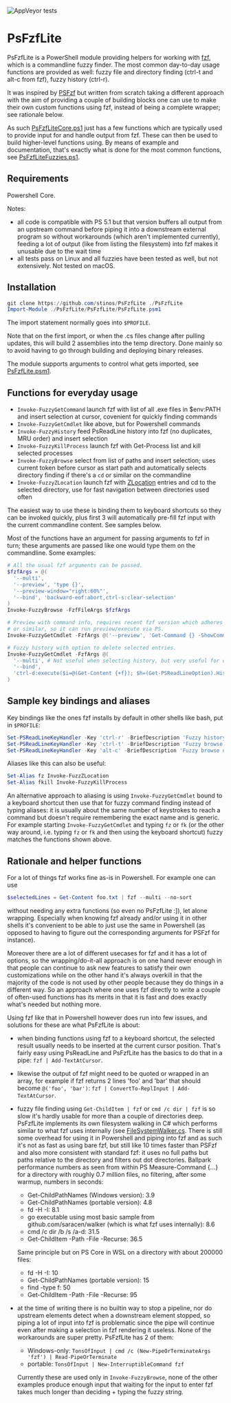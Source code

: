 ![AppVeyor tests](https://img.shields.io/appveyor/tests/stinos/PsFzfLite?logo=appveyor)

# PsFzfLite

PsFzfLite is a PowerShell module providing helpers for working with [fzf](https://github.com/junegunn/fzf),
which is a commandline fuzzy finder. The most common day-to-day usage functions are provided as well:
fuzzy file and directory finding (ctrl-t and alt-c from fzf), fuzzy history (ctrl-r).

It was inspired by [PSFzf](https://github.com/kelleyma49/PSFzf) but written from scratch taking a different
approach with the aim of providing a couple of building blocks one can use to make their own custom
functions using fzf, instead of being a complete wrapper; see rationale below.

As such [PsFzfLiteCore.ps1](PsFzfLite/PsFzfLiteCore.ps1) just has a few functions which are typically used
to provide input for and handle output from fzf. These can then be used to build higher-level functions
using. By means of example and documentation, that's exactly what is done  for the most common functions,
see [PsFzfLiteFuzzies.ps1](PsFzfLite/PsFzfLiteFuzzies.ps1).

## Requirements

Powershell Core.

Notes:
- all code is compatible with PS 5.1 but that version buffers all output from an upstream command before
piping it into a downstream external program so without workarounds (which aren't implemented currently),
feeding a lot of output (like from listing the filesystem) into fzf makes it unusable due to the wait time
- all tests pass on Linux and all fuzzies have been tested as well, but not extensively. Not tested on macOS.

## Installation

```powershell
git clone https://github.com/stinos/PsFzfLite ./PsFzfLite
Import-Module ./PsFzfLite/PsFzfLite/PsFzfLite.psm1
```

The import statement normally goes into `$PROFILE`.

Note that on the first import, or when the .cs files change after pulling updates, this will build 2
assemblies into the temp directory. Done mainly so to avoid having to go through building and
deploying binary releases.

The module supports arguments to control what gets imported, see [PsFzfLite.psm1](PsFzfLite/PsFzfLite.psm1).

## Functions for everyday usage

- `Invoke-FuzzyGetCommand` launch fzf with list of all .exe files in $env:PATH and insert selection at cursor,
covenient for quickly finding commands
- `Invoke-FuzzyGetCmdlet` like above, but for Powershell commands
- `Invoke-FuzzyHistory` feed PsReadLine history into fzf (no duplicates, MRU order) and insert selection
- `Invoke-FuzzyKillProcess` launch fzf with Get-Process list and kill selected processes
- `Invoke-FuzzyBrowse` select from list of paths  and insert selection; uses current token before cursor
as start path and automatically selects directory finding if there's a `cd` or similar on the commandline
- `Invoke-FuzzyZLocation` launch fzf with [ZLocation](https://github.com/vors/ZLocation) entries and
cd to the selected directory, use for fast navigation between directories used often

The easiest way to use these is binding them to keyboard shortcuts so they can be invoked quickly, plus
first 3 will automatically pre-fill fzf input with the current commandline content. See samples below.

Most of the functions have an argument for passing arguments to fzf in turn; these arguments are
passed like one would type them on the commandline. Some examples:

```powershell
# All the usual fzf arguments can be passed.
$fzfArgs = @(
  '--multi',
  '--preview', 'type {}',
  '--preview-window="right:60%"',
  '--bind', 'backward-eof:abort,ctrl-s:clear-selection'
)
Invoke-FuzzyBrowse -FzfFileArgs $fzfArgs

# Preview with command info, requires recent fzf version which adheres to $env:SHELL='pwsh'
# or similar, so it can run preview/execute via PS.
Invoke-FuzzyGetCmdlet -FzfArgs @('--preview', 'Get-Command {} -ShowCommandInfo')

# Fuzzy history with option to delete selected entries.
Invoke-FuzzyGetCmdlet -FzfArgs @(
  '--multi', # Not useful when selecting history, but very useful for deleting multiple entries.
  '--bind',
  'ctrl-d:execute($i=@(Get-Content {+f}); $h=(Get-PSReadLineOption).HistorySavePath; (Get-Content $h) | ?{$_ -notin $i} | Out-File $h -Encoding utf8NoBom)'
)
```

## Sample key bindings and aliases

Key bindings like the ones fzf installs by default in other shells like bash, put in `$PROFILE`:

```powershell
Set-PSReadLineKeyHandler -Key 'ctrl-r' -BriefDescription 'Fuzzy history' -ScriptBlock {Invoke-FuzzyHistory}
Set-PSReadLineKeyHandler -Key 'ctrl-t' -BriefDescription 'Fuzzy browse' -ScriptBlock {Invoke-FuzzyBrowse}
Set-PSReadLineKeyHandler -Key 'alt-c' -BriefDescription 'Fuzzy browse dirs' -ScriptBlock {Invoke-FuzzyBrowse -Directory}
```

Aliases like this can also be useful:
```powershell
Set-Alias fz Invoke-FuzzZLocation
Set-Alias fkill Invoke-FuzzyKillProcess
```

An alternative approach to aliasing is using `Invoke-FuzzyGetCmdlet` bound to a keyboard shortcut then use
that for fuzzy command finding instead of typing aliases: it is usually about the same number of keystrokes to
reach a command but doesn't require remembering the exact name and is generic. For example starting
`Invoke-FuzzyGetCmdlet` and typing `fz` or `fk` (or the other way around, i.e. typing `fz` or `fk` and then
using the keyboard shortcut) fuzzy matches the functions shown above.

## Rationale and helper functions

For a lot of things fzf works fine as-is in Powershell. For example one can use

```powershell
$selectedLines = Get-Content foo.txt | fzf --multi --no-sort
```

without needing any extra functions (so even no PsFzfLite :]), let alone wrapping. Especially when knowing
fzf already and/or using it in other shells it's convenient to be able to just use the same in Powershell
(as opposed to having to figure out the corresponding arguments for PSFzf for instance).

Moreover there are a lot of different usecases for fzf and it has a lot of options, so the wrapping/do-it-all
approach is on one hand never enough in that people can continue to ask new features to satisfy their own
customizations while on the other hand it's always overkill in that the majority of the code is not used by
other people because they do things in a different way. So an approach where one uses fzf directly to write
a couple of often-used functions has its merits in that it is fast and does exactly what's needed
but nothing more.

Using fzf like that in Powershell however does run into few issues, and solutions for these are
what PsFzfLite is about:
- when binding functions using fzf to a keyboard shortcut, the selected result usually needs to be
  inserted at the current cursor position. That's fairly easy using PsReadLine and PsFzfLite has
  the basics to do that in a pipe: `fzf | Add-TextAtCursor`.
- likewise the output of fzf might need to be quoted or wrapped in an array, for example if fzf returns 2
  lines 'foo' and 'bar' that should become `@('foo', 'bar')`: `fzf | ConvertTo-ReplInput | Add-TextAtCursor`.
- fuzzy file finding using `Get-ChildItem | fzf` or `cmd /c dir | fzf` is so slow it's hardly usable for
  more than a couple of directories deep. PsFzfLite implements its own filesystem walking in C# which performs
  similar to what fzf uses internally (see [FileSystemWalker.cs](PsFzfLite/FileSystemWalker.cs).
  There is still some overhead for using it in Powershell and piping into fzf and as such it's not as fast as
  using bare fzf, but still like 10 times faster than PSFzf and also more consistent with standard fzf: it uses
  no full paths but paths relative to the directory and filters out dot directories.
  Ballpark performance numbers as seen from within PS Measure-Command {...} for a directory
  with roughly 0.7 million files, no filtering, after some warmup, numbers in seconds:

  - Get-ChildPathNames (Windows version): 3.9
  - Get-ChildPathNames (portable version): 4.8
  - fd -H -I: 8.1
  - go executable using most basic sample from github.com/saracen/walker (which is what fzf uses internally): 8.6
  - cmd /c dir /b /s /a-d: 31.5
  - Get-ChildItem -Path -File -Recurse: 36.5

  Same principle but on PS Core in WSL on a directory with about 200000 files:
  - fd -H -I: 10
  - Get-ChildPathNames (portable version): 15
  - find -type f: 50
  - Get-ChildItem -Path -File -Recurse: 95
- at the time of writing there is no builtin way to stop a pipeline, nor do upstream elements detect when a
  downstream element stopped, so piping a lot of input into fzf is problematic since the pipe will continue even
  after making a selection in fzf rendering it useless. None of the workarounds are super pretty.
  PsFzfLite has 2 of them:
  - Windows-only: `TonsOfInput | cmd /c (New-PipeOrTerminateArgs 'fzf') | Read-PipeOrTerminate`
  - portable: `TonsOfInput | New-InterruptibleCommand fzf`

  Currently these are used only in `Invoke-FuzzyBrowse`, none of the other examples produce enough input that
  waiting for the input to enter fzf takes much longer than deciding + typing the fuzzy string.
